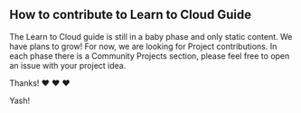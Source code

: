 ## How to contribute to Learn to Cloud Guide

The Learn to Cloud guide is still in a baby phase and only static content. We have plans to grow! For now, we are looking for Project contributions. In each phase there is a Community Projects
section, please feel free to open an issue with your project idea.

Thanks! :heart: :heart: :heart:

Yash!
